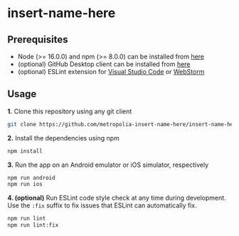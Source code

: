 # insert-name-here

## Prerequisites

- Node (>= 16.0.0) and npm (>= 8.0.0) can be installed from [here](https://nodejs.org/en/)
- (optional) GitHub Desktop client can be installed from [here](https://desktop.github.com/)
- (optional) ESLint extension for [Visual Studio Code](https://marketplace.visualstudio.com/items?itemName=dbaeumer.vscode-eslint) or [WebStorm](https://www.jetbrains.com/help/webstorm/eslint.html)

## Usage

**1.** Clone this repository using any git client
```bash
git clone https://github.com/metropolia-insert-name-here/insert-name-here.git
```

**2.** Install the dependencies using npm
```bash
npm install
```

**3.** Run the app on an Android emulator or iOS simulator, respectively
```bash
npm run android
npm run ios
```

**4. (optional)** Run ESLint code style check at any time during development. Use the `:fix` suffix to fix issues that ESLint can automatically fix.
```bash
npm run lint
npm run lint:fix
```
